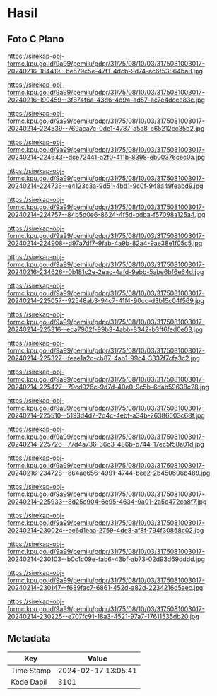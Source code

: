 # Hasil

## Foto C Plano

https://sirekap-obj-formc.kpu.go.id/9a99/pemilu/pdpr/31/75/08/10/03/3175081003017-20240216-184419--be579c5e-47f1-4dcb-9d74-ac6f53864ba8.jpg

https://sirekap-obj-formc.kpu.go.id/9a99/pemilu/pdpr/31/75/08/10/03/3175081003017-20240216-190459--3f874f6a-43d6-4d94-ad57-ac7e4dcce83c.jpg

https://sirekap-obj-formc.kpu.go.id/9a99/pemilu/pdpr/31/75/08/10/03/3175081003017-20240214-224539--769aca7c-0de1-4787-a5a8-c65212cc35b2.jpg

https://sirekap-obj-formc.kpu.go.id/9a99/pemilu/pdpr/31/75/08/10/03/3175081003017-20240214-224643--dce72441-a2f0-411b-8398-eb00376cec0a.jpg

https://sirekap-obj-formc.kpu.go.id/9a99/pemilu/pdpr/31/75/08/10/03/3175081003017-20240214-224736--e4123c3a-9d51-4bd1-9c0f-948a49feabd9.jpg

https://sirekap-obj-formc.kpu.go.id/9a99/pemilu/pdpr/31/75/08/10/03/3175081003017-20240214-224757--84b5d0e6-8624-4f5d-bdba-f57098a125a4.jpg

https://sirekap-obj-formc.kpu.go.id/9a99/pemilu/pdpr/31/75/08/10/03/3175081003017-20240214-224908--d97a7df7-9fab-4a9b-82a4-9ae38e1f05c5.jpg

https://sirekap-obj-formc.kpu.go.id/9a99/pemilu/pdpr/31/75/08/10/03/3175081003017-20240216-234626--0b181c2e-2eac-4afd-9ebb-5abe6bf6e64d.jpg

https://sirekap-obj-formc.kpu.go.id/9a99/pemilu/pdpr/31/75/08/10/03/3175081003017-20240214-225057--92548ab3-94c7-41f4-90cc-d3b15c04f569.jpg

https://sirekap-obj-formc.kpu.go.id/9a99/pemilu/pdpr/31/75/08/10/03/3175081003017-20240214-225316--eca7902f-99b3-4abb-8342-b3ff6fed0e03.jpg

https://sirekap-obj-formc.kpu.go.id/9a99/pemilu/pdpr/31/75/08/10/03/3175081003017-20240214-225327--feae1a2c-cb87-4ab1-99c4-3337f7cfa3c2.jpg

https://sirekap-obj-formc.kpu.go.id/9a99/pemilu/pdpr/31/75/08/10/03/3175081003017-20240214-225427--79cd926c-9d7d-40e0-9c5b-6dab59638c28.jpg

https://sirekap-obj-formc.kpu.go.id/9a99/pemilu/pdpr/31/75/08/10/03/3175081003017-20240214-225510--5193d4d7-2d4c-4ebf-a34b-26386603c68f.jpg

https://sirekap-obj-formc.kpu.go.id/9a99/pemilu/pdpr/31/75/08/10/03/3175081003017-20240214-225726--77d4a736-36c3-486b-b744-17ec5f58a01d.jpg

https://sirekap-obj-formc.kpu.go.id/9a99/pemilu/pdpr/31/75/08/10/03/3175081003017-20240216-234728--864ae656-4991-4744-bee2-2b450606b489.jpg

https://sirekap-obj-formc.kpu.go.id/9a99/pemilu/pdpr/31/75/08/10/03/3175081003017-20240214-225933--8d25e904-6e95-4634-9a01-2a5d472ca8f7.jpg

https://sirekap-obj-formc.kpu.go.id/9a99/pemilu/pdpr/31/75/08/10/03/3175081003017-20240214-230024--ae6d1eaa-2759-4de8-af8f-794f30868c02.jpg

https://sirekap-obj-formc.kpu.go.id/9a99/pemilu/pdpr/31/75/08/10/03/3175081003017-20240214-230103--b0c1c09e-fab6-43bf-ab73-02d93d69dddd.jpg

https://sirekap-obj-formc.kpu.go.id/9a99/pemilu/pdpr/31/75/08/10/03/3175081003017-20240214-230147--f689fac7-6861-452d-a82d-2234216d5aec.jpg

https://sirekap-obj-formc.kpu.go.id/9a99/pemilu/pdpr/31/75/08/10/03/3175081003017-20240214-230225--e707fc91-18a3-4521-97a7-17611535db20.jpg


## Metadata

| Key        | Value               |
| ---------- | ------------------- |
| Time Stamp | 2024-02-17 13:05:41 |
| Kode Dapil | 3101                |




